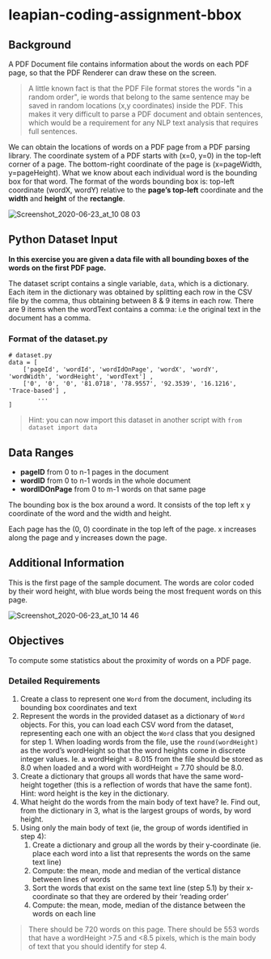 # leapian-coding-assignment-bbox

## Background

A PDF Document file contains information about the words on each PDF page, so that the PDF Renderer can draw these on the screen.

> A little known fact is that the PDF File format stores the words "in a random order", ie words that belong to the same sentence may be saved in random locations (x,y coordinates) inside the PDF.
> This makes it very difficult to parse a PDF document and obtain sentences, which would be a requirement for any NLP text analysis that requires full sentences.

We can obtain the locations of words on a PDF page from a PDF parsing library. The coordinate system of a PDF starts with (x=0, y=0) in the top-left corner of a page.
The bottom-right coordinate of the page is (x=pageWidth, y=pageHeight).
What we know about each individual word is the bounding box for that word.
The format of the words bounding box is:
top-left coordinate (wordX, wordY) relative to the **page’s top-left** coordinate and the **width** and **height** of the **rectangle**.

![Screenshot_2020-06-23_at_10 08 03](https://user-images.githubusercontent.com/402956/151150665-9595be60-cf59-42e9-af1f-02c07b370eb0.png)

## Python Dataset Input

**In this exercise you are given a data file with all bounding boxes of the words on the first PDF page.**

The dataset script contains a single variable, `data`, which is a dictionary. Each item in the dictionary was obtained by splitting each row in the CSV file by the comma, thus obtaining between 8 & 9 items in each row. There are 9 items when the wordText contains a comma: i.e the original text in the document has a comma.

### Format of the dataset.py

```
# dataset.py
data = [
    ['pageId', 'wordId', 'wordIdOnPage', 'wordX', 'wordY', 'wordWidth', 'wordHeight', 'wordText'] ,
    ['0', '0', '0', '81.0718', '78.9557', '92.3539', '16.1216', 'Trace-based'] ,
		...
]
```

> Hint: you can now import this dataset in another script with `from dataset import data`

## Data Ranges

- **pageID** from 0 to n-1 pages in the document
- **wordID** from 0 to n-1 words in the whole document
- **wordIDOnPage** from 0 to m-1 words on that same page

The bounding box is the box around a word. It consists of the top left x y coordinate of the word and the width and height.

Each page has the (0, 0) coordinate in the top left of the page. x increases along the page and y increases down the page.

## Additional Information

This is the first page of the sample document.
The words are color coded by their word height, with blue words being the most frequent words on this page.

![Screenshot_2020-06-23_at_10 14 46](https://user-images.githubusercontent.com/402956/151151477-ee567ef6-b3d5-4a52-820e-446517da0c4d.png)

## Objectives

To compute some statistics about the proximity of words on a PDF page.

### Detailed Requirements

1. Create a class to represent one `Word` from the document, including its bounding box coordinates and text
2. Represent the words in the provided dataset as a dictionary of `Word` objects. For this, you can load each CSV word from the dataset, representing each one with an object the `Word` class that you designed for step 1. When loading words from the file, use the `round(wordHeight)` as the word’s wordHeight so that the word heights come in discrete integer values. Ie. a wordHeight = 8.015 from the file should be stored as 8.0 when loaded and a word with wordHeight = 7.70 should be 8.0.
3. Create a dictionary that groups all words that have the same word-height together (this is a reflection of words that have the same font). Hint: word height is the key in the dictionary.
4. What height do the words from the main body of text have? Ie. Find out, from the dictionary in 3, what is the largest groups of words, by word height.
5. Using only the main body of text (ie, the group of words identified in step 4):
   1. Create a dictionary and group all the words by their y-coordinate (ie. place each word into a list that represents the words on the same text line)
   2. Compute: the mean, mode and median of the vertical distance between lines of words
   3. Sort the words that exist on the same text line (step 5.1) by their x-coordinate so that they are ordered by their ‘reading order’
   4. Compute: the mean, mode, median of the distance between the words on each line

> There should be 720 words on this page. There should be 553 words that have a wordHeight >7.5 and <8.5 pixels, which is the main body of text that you should identify for step 4.
